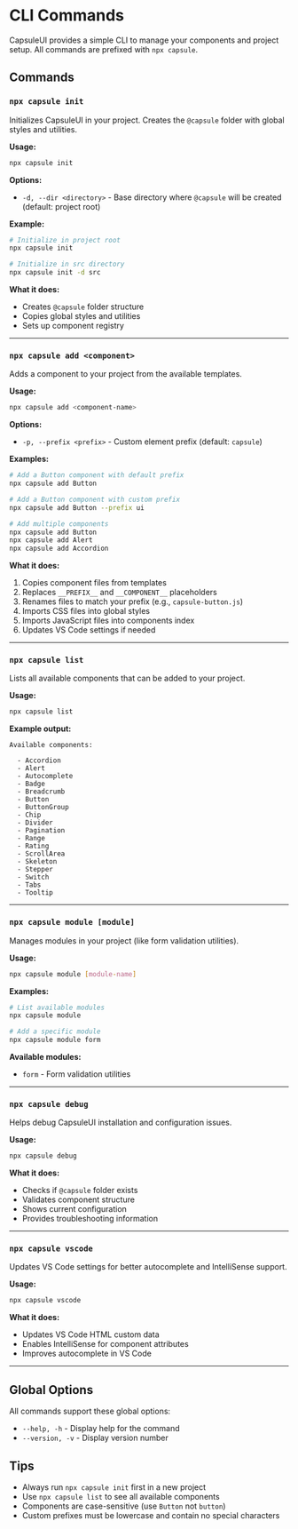 # CLI Commands

CapsuleUI provides a simple CLI to manage your components and project setup. All commands are prefixed with `npx capsule`.

## Commands

### `npx capsule init`

Initializes CapsuleUI in your project. Creates the `@capsule` folder with global styles and utilities.

**Usage:**
```bash
npx capsule init
```

**Options:**
- `-d, --dir <directory>` - Base directory where `@capsule` will be created (default: project root)

**Example:**
```bash
# Initialize in project root
npx capsule init

# Initialize in src directory
npx capsule init -d src
```

**What it does:**
- Creates `@capsule` folder structure
- Copies global styles and utilities
- Sets up component registry

---

### `npx capsule add <component>`

Adds a component to your project from the available templates.

**Usage:**
```bash
npx capsule add <component-name>
```

**Options:**
- `-p, --prefix <prefix>` - Custom element prefix (default: `capsule`)

**Examples:**
```bash
# Add a Button component with default prefix
npx capsule add Button

# Add a Button component with custom prefix
npx capsule add Button --prefix ui

# Add multiple components
npx capsule add Button
npx capsule add Alert
npx capsule add Accordion
```

**What it does:**
1. Copies component files from templates
2. Replaces `__PREFIX__` and `__COMPONENT__` placeholders
3. Renames files to match your prefix (e.g., `capsule-button.js`)
4. Imports CSS files into global styles
5. Imports JavaScript files into components index
6. Updates VS Code settings if needed

---

### `npx capsule list`

Lists all available components that can be added to your project.

**Usage:**
```bash
npx capsule list
```

**Example output:**
```
Available components:

  - Accordion
  - Alert
  - Autocomplete
  - Badge
  - Breadcrumb
  - Button
  - ButtonGroup
  - Chip
  - Divider
  - Pagination
  - Range
  - Rating
  - ScrollArea
  - Skeleton
  - Stepper
  - Switch
  - Tabs
  - Tooltip
```

---

### `npx capsule module [module]`

Manages modules in your project (like form validation utilities).

**Usage:**
```bash
npx capsule module [module-name]
```

**Examples:**
```bash
# List available modules
npx capsule module

# Add a specific module
npx capsule module form
```

**Available modules:**
- `form` - Form validation utilities

---

### `npx capsule debug`

Helps debug CapsuleUI installation and configuration issues.

**Usage:**
```bash
npx capsule debug
```

**What it does:**
- Checks if `@capsule` folder exists
- Validates component structure
- Shows current configuration
- Provides troubleshooting information

---

### `npx capsule vscode`

Updates VS Code settings for better autocomplete and IntelliSense support.

**Usage:**
```bash
npx capsule vscode
```

**What it does:**
- Updates VS Code HTML custom data
- Enables IntelliSense for component attributes
- Improves autocomplete in VS Code

---

## Global Options

All commands support these global options:

- `--help, -h` - Display help for the command
- `--version, -v` - Display version number

## Tips

- Always run `npx capsule init` first in a new project
- Use `npx capsule list` to see all available components
- Components are case-sensitive (use `Button` not `button`)
- Custom prefixes must be lowercase and contain no special characters
